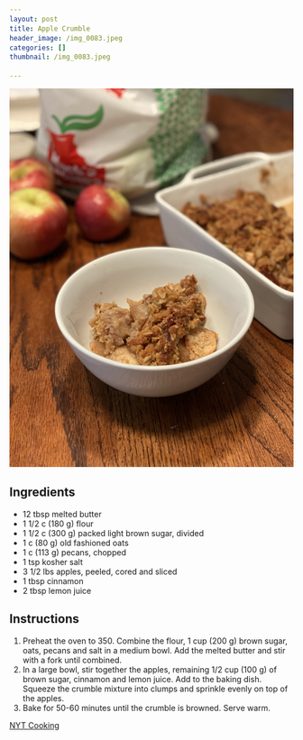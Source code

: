 ```yaml
---
layout: post
title: Apple Crumble
header_image: /img_0083.jpeg
categories: []
thumbnail: /img_0083.jpeg

---
```


![Image of Apple Crumble.](/upload//img_0083.jpeg)

## Ingredients

- 12 tbsp melted butter
- 1 1/2 c (180 g) flour
- 1 1/2 c (300 g) packed light brown sugar, divided
- 1 c (80 g) old fashioned oats
- 1 c (113 g) pecans, chopped
- 1 tsp kosher salt
- 3 1/2 lbs apples, peeled, cored and sliced
- 1 tbsp cinnamon
- 2 tbsp lemon juice

## Instructions

1. Preheat the oven to 350. Combine the flour, 1 cup (200 g) brown sugar, oats, pecans and salt in a medium bowl. Add the melted butter and stir with a fork until combined. 
1. In a large bowl, stir together the apples, remaining 1/2 cup (100 g) of brown sugar, cinnamon and lemon juice. Add to the baking dish. Squeeze the crumble mixture into clumps and sprinkle evenly on top of the apples. 
1. Bake for 50-60 minutes until the crumble is browned. Serve warm.


[NYT Cooking](https://cooking.nytimes.com/recipes/1018638-apple-crumble)


